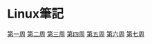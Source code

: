 # Linux筆記
[第一周](https://github.com/kaifeng273/note2/blob/main/week1.md)
[第二周]()
[第三周]()
[第四周]()
[第五周]()
[第六周]()
[第七周]()
